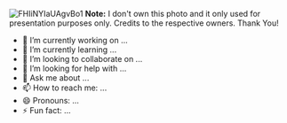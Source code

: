 ![FHIiNYIaUAgvBo1](https://user-images.githubusercontent.com/88411618/161058508-7ba2e756-b288-420c-a00f-74b19e4799fe.jpg)
**Note:** I don't own this photo and it only used for presentation purposes only. Credits to the respective owners. Thank You!

- 🔭 I’m currently working on ...
- 🌱 I’m currently learning ...
- 👯 I’m looking to collaborate on ...
- 🤔 I’m looking for help with ...
- 💬 Ask me about ...
- 📫 How to reach me: ...
- 😄 Pronouns: ...
- ⚡ Fun fact: ...
